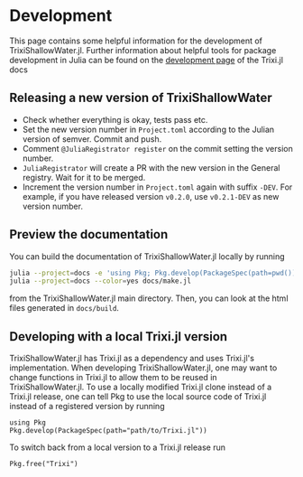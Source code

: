 # Development

This page contains some helpful information for the development of TrixiShallowWater.jl. Further 
information about helpful tools for package development in Julia can be found on the 
[development page](https://trixi-framework.github.io/Trixi.jl/stable/development/) of the Trixi.jl docs

## Releasing a new version of TrixiShallowWater

- Check whether everything is okay, tests pass etc.
- Set the new version number in `Project.toml` according to the Julian version of semver.
  Commit and push.
- Comment `@JuliaRegistrator register` on the commit setting the version number.
- `JuliaRegistrator` will create a PR with the new version in the General registry.
  Wait for it to be merged.
- Increment the version number in `Project.toml` again with suffix `-DEV`. For example,
  if you have released version `v0.2.0`, use `v0.2.1-DEV` as new version number.



## Preview the documentation

You can build the documentation of TrixiShallowWater.jl locally by running
```bash
julia --project=docs -e 'using Pkg; Pkg.develop(PackageSpec(path=pwd())); Pkg.instantiate()'
julia --project=docs --color=yes docs/make.jl
```
from the TrixiShallowWater.jl main directory. Then, you can look at the html files generated in
`docs/build`.



## Developing with a local Trixi.jl version

TrixiShallowWater.jl has Trixi.jl as a dependency and uses Trixi.jl's implementation.
When developing TrixiShallowWater.jl, one may want to change functions in Trixi.jl to allow them to be reused
in TrixiShallowWater.jl.
To use a locally modified Trixi.jl clone instead of a Trixi.jl release, one can tell Pkg
to use the local source code of Trixi.jl instead of a registered version by running
```julia-repl
using Pkg
Pkg.develop(PackageSpec(path="path/to/Trixi.jl"))
```

To switch back from a local version to a Trixi.jl release run
```julia-repl
Pkg.free("Trixi")
```
